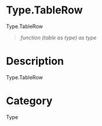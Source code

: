 ﻿# Type.TableRow
Type.TableRow
> _function (table as type) as type_
# Description 
Type.TableRow
# Category 
Type

